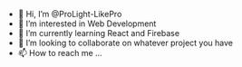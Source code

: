 - 👋 Hi, I’m @ProLight-LikePro
- 👀 I’m interested in Web Development
- 🌱 I’m currently learning React and Firebase
- 💞️ I’m looking to collaborate on whatever project you have
- 📫 How to reach me ...

<!---
ProLight-LikePro/ProLight-LikePro is a ✨ special ✨ repository because its `README.md` (this file) appears on your GitHub profile.
You can click the Preview link to take a look at your changes.
--->
